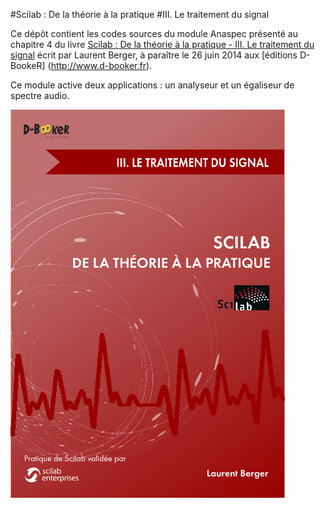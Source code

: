 #Scilab : De la théorie à la pratique
#III. Le traitement du signal

Ce dépôt contient les codes sources du module Anaspec présenté au chapitre 4 du livre [Scilab : De la théorie à la pratique - III. Le traitement du signal](http://d-booker.jo.my/sci-signal) écrit par Laurent Berger, à paraître le 26 juin 2014 aux [éditions D-BookeR] (http://www.d-booker.fr).

Ce module active deux applications : un analyseur et un égaliseur de spectre audio.

![Couverture du livre](scilab-signal-book.jpg)
